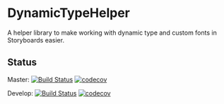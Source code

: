# DynamicTypeHelper
A helper library to make working with dynamic type and custom fonts in Storyboards easier.

## Status

Master:
[![Build Status](https://www.bitrise.io/app/278fc82e92719058/status.svg?token=-ZDGQOOVPkwfBtsVTIc59g&branch=master)](https://www.bitrise.io/app/278fc82e92719058#/builds)
[![codecov](https://codecov.io/gh/HSchultjan/DynamicTypeHelper/branch/master/graph/badge.svg)](https://codecov.io/gh/HSchultjan/DynamicTypeHelper)

Develop:
[![Build Status](https://www.bitrise.io/app/278fc82e92719058/status.svg?token=-ZDGQOOVPkwfBtsVTIc59g&branch=develop)](https://www.bitrise.io/app/278fc82e92719058#/builds)
[![codecov](https://codecov.io/gh/HSchultjan/DynamicTypeHelper/branch/develop/graph/badge.svg)](https://codecov.io/gh/HSchultjan/DynamicTypeHelper)
 
